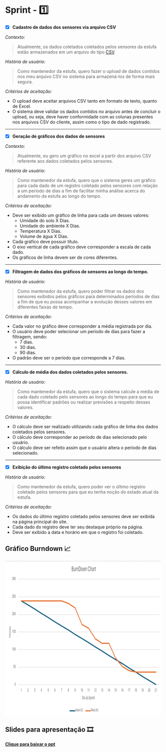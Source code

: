 # Sprint - 1️⃣ 

- [x] **Cadastro de dados dos sensores via arquivo CSV**

*Contexto:*

> Atualmente, os dados coletados coletados pelos sensores da estufa estão armazenados em um arquivo do tipo [CSV](https://www.freecodecamp.org/portuguese/news/o-que-e-um-arquivo-csv-e-como-abrir-esse-formato-de-arquivo/).

*História de usuário:*

> Como mantenedor da estufa, quero fazer o upload de dados contidos nos meu arquivo CSV no sistema para armazená-los de forma mais segura.

*Critérios de aceitação:*

- O upload deve aceitar arquivos CSV tanto em formato de texto, quanto de Excel.
- O sistema deve validar os dados contidos no arquivo antes de concluir o upload, ou seja, deve haver conformidade com as colunas presentes nos arquivos CSV do cliente, assim como o tipo de dado registrado.

---

- [x] **Geração de gráficos dos dados de sensores**

*Contexto:*

> Atualmente, eu gero um gráfico no excel a partir dos arquivo CSV referente aos dados coletados pelos sensores.

*História de usuário:*

> Como mantenedor da estufa, quero que o sistema geres um gráfico para cada dado de um registro coletado pelos sensores com relação a um período de dias a fim de facilitar minha análise acerca do andamento da estufa ao longo do tempo.

*Critérios de aceitação:*

- Deve ser exibido um gráfico de linha para cada um desses valores:
  - Umidade do solo X Dias.
  - Umidade do ambiente X Dias.
  - Temperatura X Dias.
  - Volume de água  X Dias.
- Cada gráfico deve possuir título.
- O eixo vertical de cada gráfico deve corresponder a escala de cada dado.
- Os gráficos de linha devem ser de cores diferentes.

---

- [x] **Filtragem de dados dos gráficos de sensores ao longo do tempo.**

*História de usuário:*

> Como mantenedor da estufa, quero poder filtrar os dados dos sensores exibidos pelos gráficos para determinados períodos de dias a fim de que eu possa acompanhar a evolução desses valores em diferentes faixas de tempo.

*Critérios de aceitação:*

- Cada valor no gráfico deve corresponder a média registrada por dia.
- O usuário deve poder selecionar um período de dias para fazer a filtragem, sendo:
  - 7 dias.
  - 30 dias.
  - 90 dias.
- O padrão deve ser o período que corresponde a 7 dias.

---

- [x] **Cálculo de média dos dados coletados pelos sensores.**

*História de usuário:*

> Como mantenedor da estufa, quero que o sistema calcule a média de cada dado coletado pelo sensores ao longo do tempo para que eu possa identificar padrões ou realizar previsões a respeito desses valores.

*Critérios de aceitação:*

- O cálculo deve ser realizado utilizando cada gráfico de linha dos dados coletados pelos sensores.
- O cálculo deve corresponder ao período de dias selecionado pelo usuário.
- O cálculo deve ser refeito assim que o usuário altera o período de dias selecionado.

---

- [x] **Exibição do último registro coletado pelos sensores**

*História de usuário:*

> Como mantenedor da estufa, quero poder ver o último registro coletado pelos sensores para que eu tenha noção do estado atual da estufa.

*Critérios de aceitação:*

- Os dados do último registro coletado pelos sensores deve ser exibida na página principal do site.
- Cada dado do registro deve ter seu destaque próprio na página.
- Deve ser exibido a data e horário em que o registro foi coletado.

## Gráfico Burndown 📈

<img src="../images/sprint-1-burndown-chart.png" width="1000" height="500" alt="Grágico Burndown da primeira Sprint" />

## Slides para apresentação 🎞️

**<a href="../ppt/sprint-1-presentation.pptx" _target="black" download="sprint-1-apresentacao">Clique para baixar o ppt</a>**
